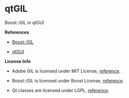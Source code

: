 # qtGIL
Boost::GIL in qtGUI

**References**

- [Boost::GIL](http://www.boost.org/doc/libs/1_60_0/libs/gil/doc/html/gildesignguide.html)

- [qtGUI](http://doc.qt.io/qt-5/qtgui-index.html)

**License Info**

- Adobe GIL is licensed under MIT License, [reference](https://stlab.adobe.com/licenses.html).

- Boost::GIL is licensed under Boost License, [reference](http://www.boost.org/users/license.html).

- Qt classes are licensed under LGPL, [reference](http://doc.qt.io/qt-5/licensing.html).

